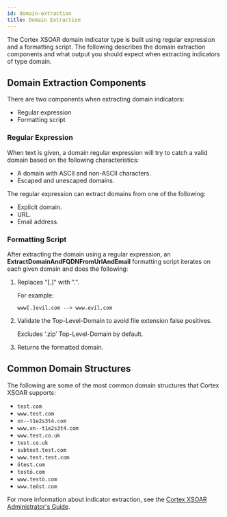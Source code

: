 ```yaml
---
id: domain-extraction
title: Domain Extraction
---
```


The Cortex XSOAR domain indicator type is built using regular expression and a formatting script.
The following describes the domain extraction components and what output you should expect when extracting indicators of type domain.

## Domain Extraction Components

There are two components when extracting domain indicators:
- Regular expression
- Formatting script

### Regular Expression

When text is given, a domain regular expression will try to catch a valid domain based on the following characteristics:
- A domain with ASCII and non-ASCII characters.
- Escaped and unescaped domains.

The regular expression can extract domains from one of the following:
- Explicit domain.
- URL.
- Email address.

### Formatting Script

After extracting the domain using a regular expression, an **ExtractDomainAndFQDNFromUrlAndEmail** formatting script iterates on each given domain and does the following:

1. Replaces "[.]" with ".".
	
	For example:
 
	`www[.]evil.com --> www.evil.com`

2. Validate the Top-Level-Domain to avoid file extension false positives.
	
	Excludes ‘.zip’ Top-Level-Domain by default.

3. Returns the formatted domain.

## Common Domain Structures

The following are some of the most common domain structures that Cortex XSOAR supports:

- `test.com`
- `www.test.com`
- `xn--t1e2s3t4.com`
- `www.xn--t1e2s3t4.com`
- `www.test.co.uk`
- `test.co.uk`
- `subtest.test.com`
- `www.test.test.com`
- `ötest.com`
- `testö.com`
- `www.testö.com`
- `www.teöst.com`

For more information about indicator extraction, see the [Cortex XSOAR Administrator's Guide](https://docs.paloaltonetworks.com/cortex/cortex-xsoar/6-8/cortex-xsoar-admin/manage-indicators/auto-extract-indicators).